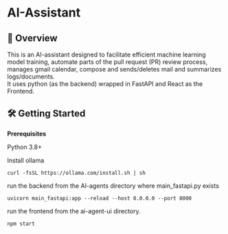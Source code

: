 # AI-Assistant 
## 🚀 Overview

This is an AI-assistant designed to facilitate efficient machine learning model training, automate parts of the pull request (PR) review process, manages gmail calendar, compose and sends/deletes mail and summarizes logs/documents.   
It uses python (as the backend) wrapped in FastAPI and React as the Frontend. 

## 🛠️ Getting Started

**Prerequisites**

Python 3.8+

Install ollama 

`curl -fsSL https://ollama.com/install.sh | sh`

run the backend from the AI-agents directory where main_fastapi.py exists

`uvicorn main_fastapi:app --reload --host 0.0.0.0 --port 8000`

run the frontend from the ai-agent-ui directory. 

`npm start`
